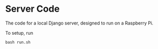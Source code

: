 # Server Code

The code for a local Django server, designed to run on a Raspberry Pi.

To setup, run
```shell
bash run.sh
```
